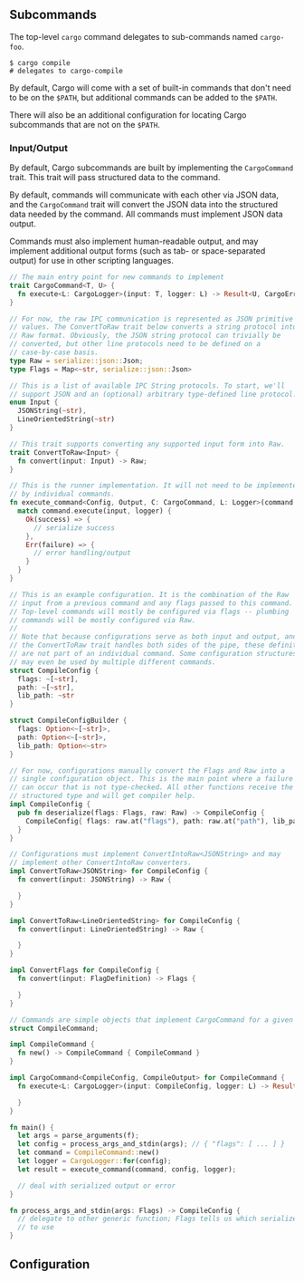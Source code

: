 ## Subcommands

The top-level `cargo` command delegates to sub-commands named
`cargo-foo`.

```
$ cargo compile
# delegates to cargo-compile
```

By default, Cargo will come with a set of built-in commands that don't
need to be on the `$PATH`, but additional commands can be added to the
`$PATH`.

There will also be an additional configuration for locating Cargo
subcommands that are not on the `$PATH`.

### Input/Output

By default, Cargo subcommands are built by implementing the
`CargoCommand` trait. This trait will pass structured data to the
command.

By default, commands will communicate with each other via JSON data, and
the `CargoCommand` trait will convert the JSON data into the structured
data needed by the command. All commands must implement JSON data
output.

Commands must also implement human-readable output, and may implement
additional output forms (such as tab- or space-separated output) for use
in other scripting languages.

```rs
// The main entry point for new commands to implement
trait CargoCommand<T, U> {
  fn execute<L: CargoLogger>(input: T, logger: L) -> Result<U, CargoErr>;
}

// For now, the raw IPC communication is represented as JSON primitive
// values. The ConvertToRaw trait below converts a string protocol into the
// Raw format. Obviously, the JSON string protocol can trivially be
// converted, but other line protocols need to be defined on a
// case-by-case basis.
type Raw = serialize::json::Json;
type Flags = Map<~str, serialize::json::Json>

// This is a list of available IPC String protocols. To start, we'll
// support JSON and an (optional) arbitrary type-defined line protocol.
enum Input {
  JSONString(~str),
  LineOrientedString(~str)
}

// This trait supports converting any supported input form into Raw.
trait ConvertToRaw<Input> {
  fn convert(input: Input) -> Raw;
}

// This is the runner implementation. It will not need to be implemented
// by individual commands.
fn execute_command<Config, Output, C: CargoCommand, L: Logger>(command: C, config: Config, logger: L) -> Output {
  match command.execute(input, logger) {
    Ok(success) => {
      // serialize success
    },
    Err(failure) => {
      // error handling/output
    }
  }
}

// This is an example configuration. It is the combination of the Raw
// input from a previous command and any flags passed to this command.
// Top-level commands will mostly be configured via flags -- plumbing
// commands will be mostly configured via Raw.
//
// Note that because configurations serve as both input and output, and
// the ConvertToRaw trait handles both sides of the pipe, these definitions
// are not part of an individual command. Some configuration structures
// may even be used by multiple different commands.
struct CompileConfig {
  flags: ~[~str],
  path: ~[~str],
  lib_path: ~str
}

struct CompileConfigBuilder {
  flags: Option<~[~str]>,
  path: Option<~[~str]>,
  lib_path: Option<~str>
}

// For now, configurations manually convert the Flags and Raw into a
// single configuration object. This is the main point where a failure
// can occur that is not type-checked. All other functions receive the
// structured type and will get compiler help.
impl CompileConfig {
  pub fn deserialize(flags: Flags, raw: Raw) -> CompileConfig {
    CompileConfig{ flags: raw.at("flags"), path: raw.at("path"), lib_path: flags.at("lib_path") }
  }
}

// Configurations must implement ConvertIntoRaw<JSONString> and may
// implement other ConvertIntoRaw converters.
impl ConvertToRaw<JSONString> for CompileConfig {
  fn convert(input: JSONString) -> Raw {

  }
}

impl ConvertToRaw<LineOrientedString> for CompileConfig {
  fn convert(input: LineOrientedString) -> Raw {

  }
}

impl ConvertFlags for CompileConfig {
  fn convert(input: FlagDefinition) -> Flags {

  }
}

// Commands are simple objects that implement CargoCommand for a given
struct CompileCommand;

impl CompileCommand {
  fn new() -> CompileCommand { CompileCommand }
}

impl CargoCommand<CompileConfig, CompileOutput> for CompileCommand {
  fn execute<L: CargoLogger>(input: CompileConfig, logger: L) -> Result<CompileOutput, CargoErr>;

  }
}

fn main() {
  let args = parse_arguments(f);
  let config = process_args_and_stdin(args); // { "flags": [ ... ] }
  let command = CompileCommand::new()
  let logger = CargoLogger::for(config);
  let result = execute_command(command, config, logger);

  // deal with serialized output or error
}

fn process_args_and_stdin(args: Flags) -> CompileConfig {
  // delegate to other generic function; Flags tells us which serializer
  // to use
}
```

## Configuration
